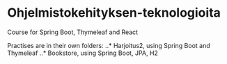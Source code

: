 # Ohjelmistokehityksen-teknologioita
Course for Spring Boot, Thymeleaf and React

Practises are in their own folders:
..* Harjoitus2, using Spring Boot and Thymeleaf
..* Bookstore, using Spring Boot, JPA, H2
